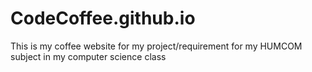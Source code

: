 # CodeCoffee.github.io
This is my coffee website for my project/requirement for my HUMCOM subject in my computer science class
